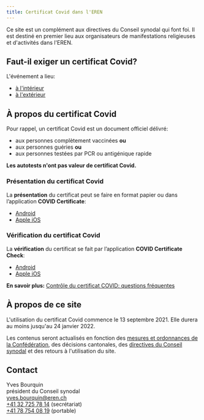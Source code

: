 ```yaml
---
title: Certificat Covid dans l'EREN
---
```


Ce site est un complément aux directives du Conseil synodal qui font foi.
Il est destiné en premier lieu aux organisateurs de manifestations religieuses et d'activités dans l'EREN.

## Faut-il exiger un certificat Covid?

L'événement a lieu:

- [à l'intérieur](/interieur/)
- [à l'extérieur](/exterieur/)

## À propos du certificat Covid

Pour rappel, un certificat Covid est un document officiel délivré:

- aux personnes complètement vaccinées **ou**
- aux personnes guéries **ou**
- aux personnes testées par PCR ou antigénique rapide

**Les autotests n'ont pas valeur de certificat Covid.**

### Présentation du certificat Covid

La **présentation** du certificat peut se faire en format papier ou dans l’application **COVID Certificate**:

- [Android](https://play.google.com/store/apps/details?id=ch.admin.bag.covidcertificate.wallet&hl=fr_CH&gl=US)
- [Apple iOS](https://apps.apple.com/us/app/covid-certificate/id1565917320)

### Vérification du certificat Covid

La **vérification** du certificat se fait par l’application **COVID Certificate Check**:

- [Android](https://play.google.com/store/apps/details?id=ch.admin.bag.covidcertificate.verifier&hl=fr_CH&gl=US)
- [Apple iOS](https://apps.apple.com/ch/app/covid-certificate-check/id1565917510)

**En savoir plus:** [Contrôle du certificat COVID: questions fréquentes](https://www.newsd.admin.ch/newsd/message/attachments/68148.pdf)

## À propos de ce site

L'utilisation du certificat Covid commence le 13 septembre 2021. 
Elle durera au moins jusqu'au 24 janvier 2022.

Les contenus seront actualisés en fonction des [mesures et ordonnances de la Confédération](https://www.bag.admin.ch/bag/fr/home/krankheiten/ausbrueche-epidemien-pandemien/aktuelle-ausbrueche-epidemien/novel-cov/massnahmen-des-bundes.html), des décisions cantonales, des [directives du Conseil synodal](https://www.eren.ch/coronavirus/) et des retours à l'utilisation du site.

## Contact

Yves Bourquin  
président du Conseil synodal  
[yves.bourquin@eren.ch](mailto:yves.bourquin@eren.ch)  
[+41 32 725 78 14](tel:+41327257814) (secrétariat)  
[+41 78 754 08 19](tel:+41787540819) (portable)  